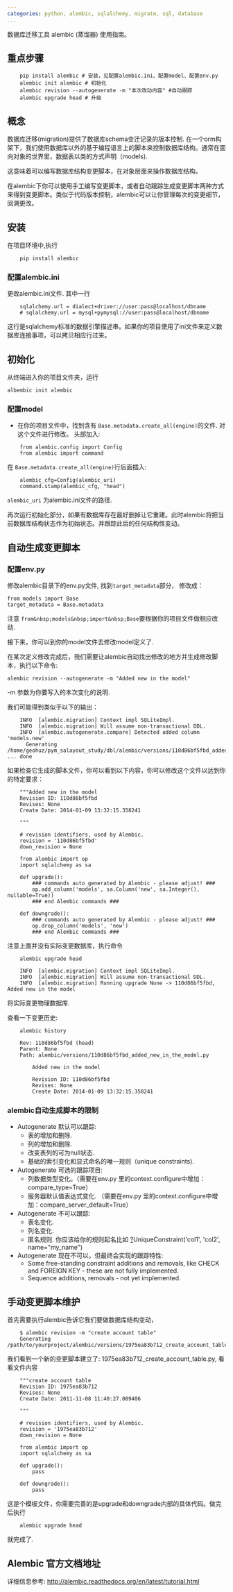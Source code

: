```yaml
---
categories: python, alembic, sqlalchemy, migrate, sql, database
...
```


数据库迁移工具 alembic (蒸馏器) 使用指南。

## 重点步骤

```
    pip install alembic # 安装，见配置alembic.ini、配置model、配置env.py
    alembic init alembic # 初始化
    alembic revision --autogenerate -m "本次改动内容" #自动跟踪
    alembic upgrade head # 升级
```

## 概念

数据库迁移(migration)提供了数据库schema变迁记录的版本控制. 在一个orm构架下，我们使用数据库以外的基于编程语言上的脚本来控制数据库结构。通常在面向对象的世界里，数据表以类的方式声明（models).

这意味着可以编写数据库结构变更脚本，在对象层面来操作数据库结构。

在alembic下你可以使用手工编写变更脚本，或者自动跟踪生成变更脚本两种方式来得到变更脚本。类似于代码版本控制，alembic可以让你管理每次的变更细节，回溯更改。

## 安装

在项目环境中,执行

```
    pip install alembic
```

### 配置alembic.ini

更改alembic.ini文件. 其中一行

```
    sqlalchemy.url = dialect+driver://user:pass@localhost/dbname
    # sqlalchemy.url = mysql+pymysql://user:pass@localhost/dbname
```

这行是sqlalchemy标准的数据引擎描述串。如果你的项目使用了ini文件来定义数据库连接事项，可以拷贝相应行过来。

## 初始化

从终端进入你的项目文件夹，运行

```
albembic init alembic
```

### 配置model

* 在你的项目文件中，找到含有
    `Base.metadata.create_all(engine)`的文件. 对这个文件进行修改。 头部加入:

```
    from alembic.config import Config
    from alembic import command
```

在
`Base.metadata.create_all(engine)`行后面插入:

```
    alembic_cfg=Config(alembic_uri)
    command.stamp(alembic_cfg, "head")
```

`alembic_uri` 为alembic.ini文件的路径.

再次运行初始化部分，如果有数据库存在最好删掉让它重建。此时alembic将把当前数据库结构状态作为初始状态。并跟踪此后的任何结构性变动。

## 自动生成变更脚本

### 配置env.py

修改alembic目录下的env.py文件, 找到`target_metadata`部分， 修改成：

```
from models import Base
target_metadata = Base.metadata
```

注意
`from&nbsp;models&nbsp;import&nbsp;Base`要根据你的项目文件做相应改动.

接下来，你可以到你的model文件去修改model定义了.

在某次定义修改完成后，我们需要让alembic自动找出修改的地方并生成修改脚本，执行以下命令:

```
alembic revision --autogenerate -m "Added new in the model"
```

-m 参数为你要写入的本次变化的说明.

我们可能得到类似于以下的输出：

```
    INFO  [alembic.migration] Context impl SQLiteImpl.
    INFO  [alembic.migration] Will assume non-transactional DDL.
    INFO  [alembic.autogenerate.compare] Detected added column 'models.new'
      Generating /home/geohuz/pym_salayout_study/dbl/alembic/versions/110d86bf5fbd_added_new_in_the_model.py ... done
```

如果检查它生成的脚本文件，你可以看到以下内容，你可以修改这个文件以达到你的特定要求：

```
    """Added new in the model
    Revision ID: 110d86bf5fbd
    Revises: None
    Create Date: 2014-01-09 13:32:15.358241

    """

    # revision identifiers, used by Alembic.
    revision = '110d86bf5fbd'
    down_revision = None

    from alembic import op
    import sqlalchemy as sa

    def upgrade():
        ### commands auto generated by Alembic - please adjust! ###
        op.add_column('models', sa.Column('new', sa.Integer(), nullable=True))
        ### end Alembic commands ###

    def downgrade():
        ### commands auto generated by Alembic - please adjust! ###
        op.drop_column('models', 'new')
        ### end Alembic commands ###
```

注意上面并没有实际变更数据库，执行命令

```
    alembic upgrade head

    INFO  [alembic.migration] Context impl SQLiteImpl.
    INFO  [alembic.migration] Will assume non-transactional DDL.
    INFO  [alembic.migration] Running upgrade None -> 110d86bf5fbd, Added new in the model
```

将实际变更物理数据库.

查看一下变更历史:

```
    alembic history

    Rev: 110d86bf5fbd (head)
    Parent: None
    Path: alembic/versions/110d86bf5fbd_added_new_in_the_model.py

        Added new in the model

        Revision ID: 110d86bf5fbd
        Revises: None
        Create Date: 2014-01-09 13:32:15.358241
```

### alembic自动生成脚本的限制

* Autogenerate 默认可以跟踪:
    * 表的增加和删除.
    * 列的增加和删除.
    * 改变表列的可为null状态.
    * 基础的索引变化和显式命名的唯一规则（unique constraints).
* Autogenerate 可选的跟踪项目:
    * 列数据类型变化。（需要在env.py 里的context.configure中增加：compare_type=True）
    * 服务器默认值表达式变化. （需要在env.py 里的context.configure中增加：compare_server_default=True）
* Autogenerate 不可以跟踪:
    * 表名变化.
    * 列名变化.
    * 匿名规则. 你应该给你的规则起名比如 [?](/UniqueConstraint)UniqueConstraint('col1', 'col2', name="my_name")
* Autogenerate 现在不可以，但最终会实现的跟踪特性:
    * Some free-standing constraint additions and removals, like CHECK and FOREIGN KEY - these are not fully implemented.
    * Sequence additions, removals - not yet implemented.

## 手动变更脚本维护

首先需要执行alembic告诉它我们要做数据库结构变动，

```
    $ alembic revision -m "create account table"
    Generating /path/to/yourproject/alembic/versions/1975ea83b712_create_account_table.py...done
```

我们看到一个新的变更脚本建立了: 1975ea83b712_create_account_table.py, 看看文件内容

```
    """create account table
    Revision ID: 1975ea83b712
    Revises: None
    Create Date: 2011-11-08 11:40:27.089406

    """

    # revision identifiers, used by Alembic.
    revision = '1975ea83b712'
    down_revision = None

    from alembic import op
    import sqlalchemy as sa

    def upgrade():
        pass

    def downgrade():
        pass
```

这是个模板文件，你需要完善的是upgrade和downgrade内部的具体代码。做完后执行

```
    alembic upgrade head
```

就完成了.

## Alembic 官方文档地址

详细信息参考: http://alembic.readthedocs.org/en/latest/tutorial.html